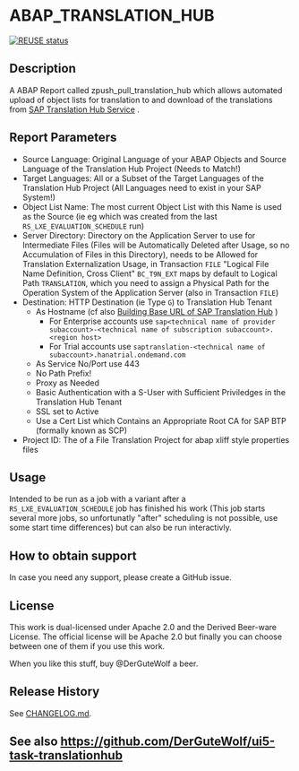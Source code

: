 # ABAP_TRANSLATION_HUB
[![REUSE status](https://api.reuse.software/badge/github.com/DerGuteWolf/ABAP_TRANSLATION_HUB)](https://api.reuse.software/info/github.com/DerGuteWolf/ABAP_TRANSLATION_HUB)

## Description
A ABAP Report called zpush_pull_translation_hub which allows automated upload of object lists for translation to and download of the translations from [SAP Translation Hub Service](https://help.sap.com/viewer/p/SAP_TRANSLATION_HUB) .

## Report Parameters
- Source Language: Original Language of your ABAP Objects and Source Language of the Translation Hub Project (Needs to Match!)
- Target Languages: All or a Subset of the Target Languages of the Translation Hub Project (All Languages need to exist in your SAP System!)
- Object List Name: The most current Object List with this Name is used as the Source (ie eg which was created from the last `RS_LXE_EVALUATION_SCHEDULE` run)
- Server Directory: Directory on the Application Server to use for Intermediate Files (Files will be Automatically Deleted after Usage, so no Accumulation of Files in this Directory), needs to be Allowed for Translation Externalization Usage, in Transaction `FILE` "Logical File Name Definition, Cross Client" `BC_T9N_EXT` maps by default to Logical Path `TRANSLATION`, which you need to assign a  Physical Path for the Operation System of the Application Server (also in Transaction `FILE`)
- Destination: HTTP Destination (ie Type `G`) to Translation Hub Tenant
  - As Hostname (cf also [Building Base URL of SAP Translation Hub](https://help.sap.com/viewer/ed6ce7a29bdd42169f5f0d7868bce6eb/Cloud/en-US/3a011fba82644259a2cc3c919863f4b4.html) )
    - For Enterprise accounts use `sap<technical name of provider subaccount>-<technical name of subscription subaccount>.<region host>`
    - For Trial accounts use `saptranslation-<technical name of subaccount>.hanatrial.ondemand.com`
  - As Service No/Port use 443
  - No Path Prefix!
  - Proxy as Needed
  - Basic Authentication with a S-User with Sufficient Priviledges in the Translation Hub Tenant
  - SSL set to Active
  - Use a Cert List which Contains an Appropriate Root CA for SAP BTP (formally known as SCP)
- Project ID: The <translation project ID> of a File Translation Project for abap xliff style properties files

## Usage
Intended to be run as a job with a variant after a `RS_LXE_EVALUATION_SCHEDULE` job has finished his work (This job starts several more jobs, so unfortunatly "after" scheduling is not possible, use some start time differences) but can also be run interactivly.

## How to obtain support
In case you need any support, please create a GitHub issue.

## License
This work is dual-licensed under Apache 2.0 and the Derived Beer-ware License. The official license will be Apache 2.0 but finally you can choose between one of them if you use this work.

When you like this stuff, buy @DerGuteWolf a beer.

## Release History
See [CHANGELOG.md](CHANGELOG.md).

## See also https://github.com/DerGuteWolf/ui5-task-translationhub
